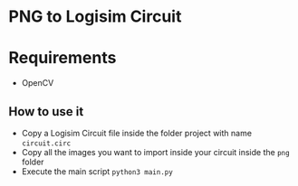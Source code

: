 # PNG to Logisim Circuit

# Requirements
- OpenCV

## How to use it
- Copy a Logisim Circuit file inside the folder project with name `circuit.circ`
- Copy all the images you want to import inside your circuit inside the `png` folder
- Execute the main script `python3 main.py`
